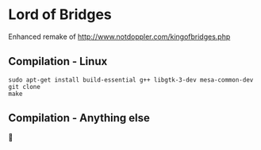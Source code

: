 # Lord of Bridges

Enhanced remake of http://www.notdoppler.com/kingofbridges.php

## Compilation - Linux

```
sudo apt-get install build-essential g++ libgtk-3-dev mesa-common-dev
git clone
make
```

## Compilation - Anything else

💩
